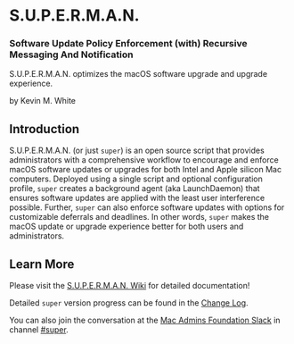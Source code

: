 # S.U.P.E.R.M.A.N.

### Software Update Policy Enforcement (with) Recursive Messaging And Notification

S.U.P.E.R.M.A.N. optimizes the macOS software upgrade and upgrade experience.

by Kevin M. White

## Introduction

S.U.P.E.R.M.A.N. (or just `super`) is an open source script that provides administrators with a comprehensive workflow to encourage and enforce macOS software updates or upgrades for both Intel and Apple silicon Mac computers. Deployed using a single script and optional configuration profile, `super` creates a background agent (aka LaunchDaemon) that ensures software updates are applied with the least user interference possible. Further, `super` can also enforce software updates with options for customizable deferrals and deadlines. In other words, `super` makes the macOS update or upgrade experience better for both users and administrators.

## Learn More

Please visit the [S.U.P.E.R.M.A.N. Wiki](https://github.com/Macjutsu/super/wiki) for detailed documentation!

Detailed `super` version progress can be found in the [Change Log](https://github.com/Macjutsu/super/blob/main/CHANGELOG.md).

You can also join the conversation at the [Mac Admins Foundation Slack](https://www.macadmins.org) in channel [#super](https://macadmins.slack.com/archives/C03LKQ8EN2C).

